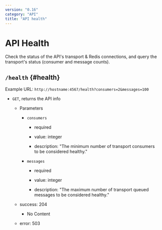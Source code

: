 ```yaml
---
version: "0.16"
category: "API"
title: "API health"
---
```


# API Health

Check the status of the API's transport & Redis connections, and query
the transport's status (consumer and message counts).

## `/health` {#health}

Example URL: `http://hostname:4567/health?consumers=2&messages=100`

* `GET`, returns the API info

  - Parameters

    - `consumers`

      - required

      - value: integer

      - description:  "The minimum number of transport consumers to be considered healthy."

    - `messages`

      - required

      - value: integer

      - description: "The maximum number of transport queued messages to be considered healthy."

  - success: 204
      - No Content

  - error: 503
